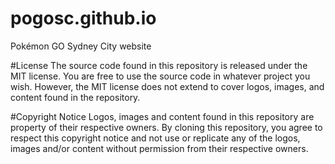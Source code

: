 # pogosc.github.io
Pokémon GO Sydney City website

#License
The source code found in this repository is released under the MIT license. You are free to use the source code in whatever project you wish. However, the MIT license does not extend to cover logos, images, and content found in the repository.

#Copyright Notice
Logos, images and content found in this repository are property of their respective owners. By cloning this repository, you agree to respect this copyright notice and not use or replicate any of the logos, images and/or content without permission from their respective owners.